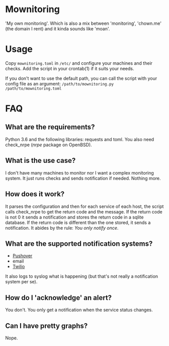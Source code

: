 # Mownitoring

'My own monitoring'. Which is also a mix between 'monitoring',
'chown.me' (the domain I rent) and it kinda sounds like 'moan'.

# Usage

Copy `mownitoring.toml` in `/etc/` and configure your machines and
their checks. Add the script in your crontab(1) if it suits your needs.

If you don't want to use the default path, you can call the script with your
config file as an argument: `/path/to/mownitoring.py /path/to/mownitoring.toml`

# FAQ

## What are the requirements?

Python 3.6 and the following libraries: requests and toml. You also need
check_nrpe (*nrpe* package on OpenBSD).

## What is the use case?

I don't have many machines to monitor nor I want a complex monitoring
system. It just runs checks and sends notification if needed. Nothing
more.

## How does it work?

It parses the configuration and then for each service of each host,
the script calls check_nrpe to get the return code and the message. If
the return code is not 0 it sends a notification and stores the return
code in a sqlite database. If the return code is different than the
one stored, it sends a notification. It abides by the rule: *You only notify
once*.

## What are the supported notification systems?

* [Pushover](https://pushover.net/)
* email
* [Twilio](https://www.twilio.com/)

It also logs to syslog what is happening (but that's not really a
notification system per se).

## How do I 'acknowledge' an alert?

You don't. You only get a notification when the service status changes.

## Can I have pretty graphs?

Nope.
